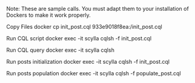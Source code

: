 
Note: These are sample calls.  You must adapt them to your installation of Dockers to make it work properly.

Copy Files
docker cp init_post.cql 933e9018f8ea:/init_post.cql

Run CQL script
docker exec -it scylla cqlsh -f init_post.cql

Run CQL query
docker exec -it scylla cqlsh

Run posts initialization
docker exec -it scylla cqlsh -f init_post.cql

Run posts population
docker exec -it scylla cqlsh -f populate_post.cql

